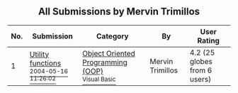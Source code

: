 ﻿<div align="center">

## All Submissions by Mervin Trimillos

</div>

No.  | Submission | Category | By   | User Rating
---- | ---------- | -------- | ---- | -----------
1 | [Utility functions<br /><sup>2004-05-16 11:26:02</sup>](https://github.com/Planet-Source-Code/mervin-trimillos-utility-functions__1-54520) | [Object Oriented Programming \(OOP\)<br /><sup>Visual Basic</sup>](../ByCategory/object-oriented-programming-oop__1-47.md) | Mervin Trimillos | 4.2 (25 globes from 6 users)
